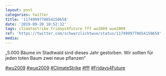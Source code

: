 ```yaml
---
layout: post
categories: twitter
title: '1174999778654150658'
date: '2019-09-20 10:52:32'
tags: climatestrike fridays4future fff wu2009 wue2009
ref: 'https://twitter.com/schwarzlichtwue/status/1174999778654150658'
media:
---
```

„5.000 Bäume im Stadtwald sind dieses Jahr gestorben. Wir sollten für jeden toten Baum zwei neue pflanzen“

[#wu2009](/t/wu2009) [#wue2009](/t/wue2009) [#ClimateStrike](/t/climatestrike) [#fff](/t/fff) [#Fridays4Future](/t/fridays4future)
